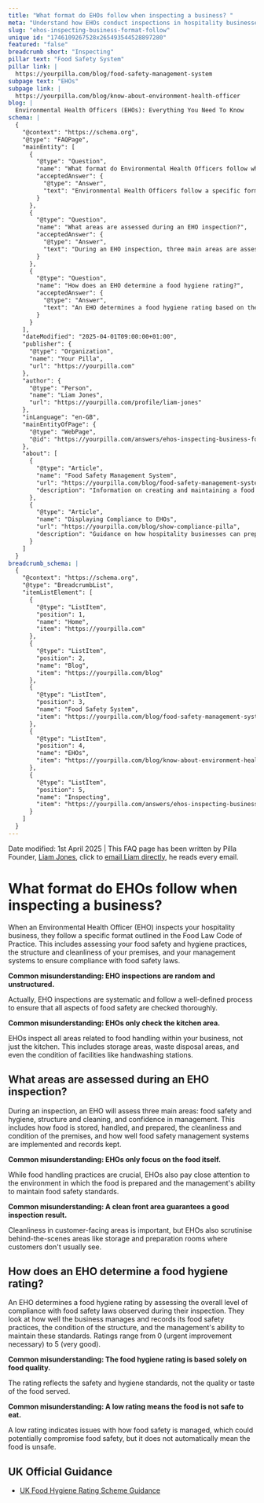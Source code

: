 ```yaml
---
title: "What format do EHOs follow when inspecting a business? "
meta: "Understand how EHOs conduct inspections in hospitality businesses, focusing on food safety, premises' structure, and management systems."
slug: "ehos-inspecting-business-format-follow"
unique id: "1746109267528x265493544528897280"
featured: "false"
breadcrumb short: "Inspecting"
pillar text: "Food Safety System"
pillar link: |
  https://yourpilla.com/blog/food-safety-management-system
subpage text: "EHOs"
subpage link: |
  https://yourpilla.com/blog/know-about-environment-health-officer
blog: |
  Environmental Health Officers (EHOs): Everything You Need To Know
schema: |
  {
    "@context": "https://schema.org",
    "@type": "FAQPage",
    "mainEntity": [
      {
        "@type": "Question",
        "name": "What format do Environmental Health Officers follow when inspecting a business?",
        "acceptedAnswer": {
          "@type": "Answer",
          "text": "Environmental Health Officers follow a specific format during inspections as outlined in the Food Law Code of Practice. They assess various aspects including food safety and hygiene practices, the structure and cleanliness of the premises, and the effectiveness of management systems aimed at ensuring compliance with food safety laws."
        }
      },
      {
        "@type": "Question",
        "name": "What areas are assessed during an EHO inspection?",
        "acceptedAnswer": {
          "@type": "Answer",
          "text": "During an EHO inspection, three main areas are assessed: food safety and hygiene, structural cleanliness, and management confidence. This involves evaluating how food is stored, handled, and prepared, the cleanliness and conditions of the premises, and the implementation and documentation of food safety management systems."
        }
      },
      {
        "@type": "Question",
        "name": "How does an EHO determine a food hygiene rating?",
        "acceptedAnswer": {
          "@type": "Answer",
          "text": "An EHO determines a food hygiene rating based on the overall level of compliance with food safety regulations observed during the inspection. This includes evaluations of food safety management practices, the condition of the facilities, and the management's capabilities to sustain high standards of food safety. Ratings go from 0, indicating urgent improvement necessary, to 5, which means very good."
        }
      }
    ],
    "dateModified": "2025-04-01T09:00:00+01:00",
    "publisher": {
      "@type": "Organization",
      "name": "Your Pilla",
      "url": "https://yourpilla.com"
    },
    "author": {
      "@type": "Person",
      "name": "Liam Jones",
      "url": "https://yourpilla.com/profile/liam-jones"
    },
    "inLanguage": "en-GB",
    "mainEntityOfPage": {
      "@type": "WebPage",
      "@id": "https://yourpilla.com/answers/ehos-inspecting-business-format-follow"
    },
    "about": [
      {
        "@type": "Article",
        "name": "Food Safety Management System",
        "url": "https://yourpilla.com/blog/food-safety-management-system",
        "description": "Information on creating and maintaining a food safety management system for compliance and efficiency in food handling processes."
      },
      {
        "@type": "Article",
        "name": "Displaying Compliance to EHOs",
        "url": "https://yourpilla.com/blog/show-compliance-pilla",
        "description": "Guidance on how hospitality businesses can prepare and demonstrate full compliance with food safety regulations to EHOs."
      }
    ]
  }
breadcrumb_schema: |
  {
    "@context": "https://schema.org",
    "@type": "BreadcrumbList",
    "itemListElement": [
      {
        "@type": "ListItem",
        "position": 1,
        "name": "Home",
        "item": "https://yourpilla.com"
      },
      {
        "@type": "ListItem",
        "position": 2,
        "name": "Blog",
        "item": "https://yourpilla.com/blog"
      },
      {
        "@type": "ListItem",
        "position": 3,
        "name": "Food Safety System",
        "item": "https://yourpilla.com/blog/food-safety-management-system"
      },
      {
        "@type": "ListItem",
        "position": 4,
        "name": "EHOs",
        "item": "https://yourpilla.com/blog/know-about-environment-health-officer"
      },
      {
        "@type": "ListItem",
        "position": 5,
        "name": "Inspecting",
        "item": "https://yourpilla.com/answers/ehos-inspecting-business-format-follow"
      }
    ]
  }
---
```


Date modified: 1st April 2025 | This FAQ page has been written by Pilla Founder, [Liam Jones](https://yourpilla.com/profile/liam-jones), click to [email Liam directly](https://mailto:liam@yourpilla.com), he reads every email.

# What format do EHOs follow when inspecting a business?

When an Environmental Health Officer (EHO) inspects your hospitality business, they follow a specific format outlined in the Food Law Code of Practice. This includes assessing your food safety and hygiene practices, the structure and cleanliness of your premises, and your management systems to ensure compliance with food safety laws.

**Common misunderstanding: EHO inspections are random and unstructured.**

Actually, EHO inspections are systematic and follow a well-defined process to ensure that all aspects of food safety are checked thoroughly.

**Common misunderstanding: EHOs only check the kitchen area.**

EHOs inspect all areas related to food handling within your business, not just the kitchen. This includes storage areas, waste disposal areas, and even the condition of facilities like handwashing stations.

## What areas are assessed during an EHO inspection?

During an inspection, an EHO will assess three main areas: food safety and hygiene, structure and cleaning, and confidence in management. This includes how food is stored, handled, and prepared, the cleanliness and condition of the premises, and how well food safety management systems are implemented and records kept.

**Common misunderstanding: EHOs only focus on the food itself.**

While food handling practices are crucial, EHOs also pay close attention to the environment in which the food is prepared and the management's ability to maintain food safety standards.

**Common misunderstanding: A clean front area guarantees a good inspection result.**

Cleanliness in customer-facing areas is important, but EHOs also scrutinise behind-the-scenes areas like storage and preparation rooms where customers don't usually see.

## How does an EHO determine a food hygiene rating?

An EHO determines a food hygiene rating by assessing the overall level of compliance with food safety laws observed during their inspection. They look at how well the business manages and records its food safety practices, the condition of the structure, and the management's ability to maintain these standards. Ratings range from 0 (urgent improvement necessary) to 5 (very good).

**Common misunderstanding: The food hygiene rating is based solely on food quality.**

The rating reflects the safety and hygiene standards, not the quality or taste of the food served.

**Common misunderstanding: A low rating means the food is not safe to eat.**

A low rating indicates issues with how food safety is managed, which could potentially compromise food safety, but it does not automatically mean the food is unsafe.

## UK Official Guidance

-   [UK Food Hygiene Rating Scheme Guidance](https://www.food.gov.uk/safety-hygiene/food-hygiene-rating-scheme)